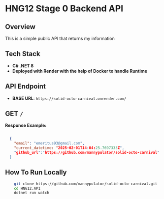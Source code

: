 # HNG12 Stage 0 Backend API

## Overview
This is a simple public API that returns my information

## Tech Stack
- **C# .NET 8**
- **Deployed with Render with the help of Docker to handle Runtime**

## API Endpoint
- **BASE URL**: `https://solid-octo-carnival.onrender.com/`

## GET `/`
**Response Example:**

```json

  {
    "email": "emeritus93@gmail.com",
    "current_datetime: "2025-02-01T14:04:25.7697333Z",
    "github_url":"https://github.com/mannypulator/solid-octo-carnival"
  }
```

## How To Run Locally
```bash
    git clone https://github.com/mannypulator/solid-octo-carnival.git
    cd HNG12.API
    dotnet run watch
```
